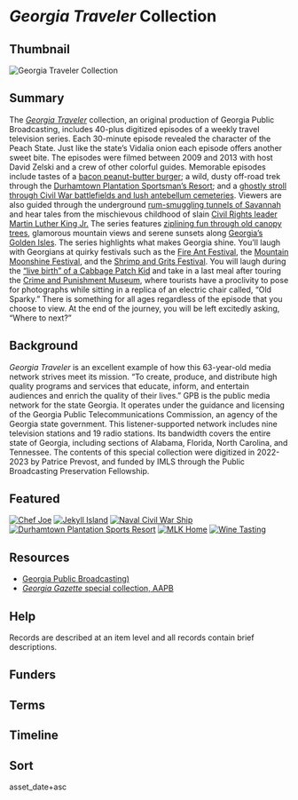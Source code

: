 # <em>Georgia Traveler</em> Collection

## Thumbnail

![<em>Georgia Traveler</em> Collection](https://s3.amazonaws.com/americanarchive.org/special-collections/jpegPIA02976width-1600.jpg "Georgia Traveler Collection")

## Summary

The [*Georgia Traveler*](https://americanarchive.org/catalog?f%5Baccess_types%5D%5B%5D=all&f%5Bseries_titles%5D%5B%5D=Georgia+Traveler&sort=asset_date+asc) collection, an original production of Georgia Public Broadcasting, includes 40-plus digitized episodes of a weekly travel television series. Each 30-minute episode revealed the character of the Peach State. Just like the state’s Vidalia onion each episode offers another sweet bite. The episodes were filmed between 2009 and 2013 with host David Zelski and a crew of other colorful guides. Memorable episodes include tastes of a [bacon peanut-butter burger](https://americanarchive.org/catalog/cpb-aacip-351e42c390f); a wild, dusty off-road trek through the [Durhamtown Plantation Sportsman’s Resort](https://americanarchive.org/catalog/cpb-aacip-4a5a4d828d3); and a [ghostly stroll through Civil War battlefields and lush antebellum cemeteries](https://americanarchive.org/catalog/cpb-aacip-5975f7ce739). Viewers are also guided through the underground [rum-smuggling tunnels of Savannah](https://americanarchive.org/catalog/cpb-aacip-6d3cd1a113b) and hear tales from the mischievous childhood of slain [Civil Rights leader Martin Luther King Jr.](https://americanarchive.org/catalog/cpb-aacip-067172e1923) The series features [ziplining fun through old canopy trees](https://americanarchive.org/catalog/cpb-aacip-680da39451a), glamorous mountain views and serene sunsets along [Georgia’s Golden Isles](https://americanarchive.org/catalog/cpb-aacip-812d832922b). The series highlights what makes Georgia shine. You’ll laugh with Georgians at quirky festivals such as the [Fire Ant Festival](https://americanarchive.org/catalog/cpb-aacip-40ae4908ecb), the [Mountain Moonshine Festival](https://americanarchive.org/catalog/cpb-aacip-9ddb2330c5b), and the [Shrimp and Grits Festival](https://americanarchive.org/catalog/cpb-aacip-121cb942c0f). You will laugh during the [“live birth” of a Cabbage Patch Kid](https://americanarchive.org/catalog/cpb-aacip-ecaedf40514) and take in a last meal after touring the [Crime and Punishment Museum](https://americanarchive.org/catalog/cpb-aacip-40ae4908ecb), where tourists have a proclivity to pose for photographs while sitting in a replica of an electric chair called, “Old Sparky.” There is something for all ages regardless of the episode that you choose to view. At the end of the journey, you will be left excitedly asking, “Where to next?” 

## Background

*Georgia Traveler* is an excellent example of how this 63-year-old media network strives meet its mission. “To create, produce, and distribute high quality programs and services that educate, inform, and entertain audiences and enrich the quality of their lives.” GPB is the public media network for the state Georgia. It operates under the guidance and licensing of the Georgia Public Telecommunications Commission, an agency of the Georgia state government. This listener-supported network includes nine television stations and 19 radio stations. Its bandwidth covers the entire state of Georgia, including sections of Alabama, Florida, North Carolina, and Tennessee. The contents of this special collection were digitized in 2022-2023 by Patrice Prevost, and funded by IMLS through the Public Broadcasting Preservation Fellowship.

## Featured

[![Chef Joe](https://s3.amazonaws.com/americanarchive.org/special-collections/cpb-aacip-189789ade25.jpg)](/catalog/cpb-aacip-189789ade25)
[![Jekyll Island](https://s3.amazonaws.com/americanarchive.org/special-collections/cpb-aacip-248c380e066.jpg)](/catalog/cpb-aacip-248c380e066)
[![Naval Civil War Ship](https://s3.amazonaws.com/americanarchive.org/special-collections/cpb-aacip-3361a0fbb07.jpg)](/catalog/cpb-aacip-3361a0fbb07)
[![Durhamtown Plantation Sports Resort](https://s3.amazonaws.com/americanarchive.org/special-collections/cpb-aacip-82ece51cfe7.jpg)](/catalog/cpb-aacip-82ece51cfe7)
[![MLK Home](https://s3.amazonaws.com/americanarchive.org/special-collections/cpb-aacip-067172e1923.jpg)](/catalog/cpb-aacip-067172e1923)
[![Wine Tasting](https://s3.amazonaws.com/americanarchive.org/special-collections/cpb-aacip-6d3cd1a113b.jpg)](/catalog/cpb-aacip-6d3cd1a113b)

## Resources

- [Georgia Public Broadcasting)](https://www.gpb.org/)
- [*Georgia Gazette* special collection, AAPB](https://americanarchive.org/special_collections/georgia-gazette)

## Help

Records are described at an item level and all records contain brief descriptions.

## Funders

## Terms

## Timeline

## Sort

asset_date+asc
